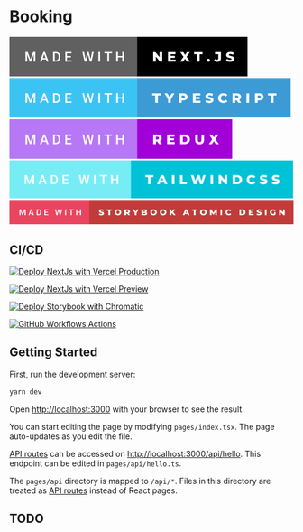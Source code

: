 # Booking
[![next js](public/made-with-next.js.svg)](https://nextjs.org)\
[![typescript](public/made-with-typescript.svg)](https://www.typescriptlang.org)\
[![redux](public/made-with-redux.svg)](https://redux.js.orgorg)\
[![redux](public/made-with-tailwindcss.svg)](https://tailwindcss.com/)\
[![atomic design system](public/made-with-storybook-atomic-design.svg)](https://bradfrost.com/blog/post/atomic-design-and-storybook/)

## CI/CD

[![Deploy NextJs with Vercel Production](https://github.com/rhannachi/booking/actions/workflows/next-production.deploy.yml/badge.svg?branch=main)](https://github.com/rhannachi/booking/actions/workflows/next-production.deploy.yml)

[![Deploy NextJs with Vercel Preview](https://github.com/rhannachi/booking/actions/workflows/next-development.deploy.yml/badge.svg?branch=development)](https://github.com/rhannachi/booking/actions/workflows/next-development.deploy.yml)

[![Deploy Storybook with Chromatic](https://github.com/rhannachi/booking/actions/workflows/storybook.deploy.yml/badge.svg)](https://github.com/rhannachi/booking/actions/workflows/storybook.deploy.yml)

[![GitHub Workflows Actions](https://github.com/rhannachi/booking/actions/workflows/workflow.yml/badge.svg)](https://github.com/rhannachi/booking/actions/workflows/workflow.yml)

## Getting Started

First, run the development server:

```bash
yarn dev
```

Open [http://localhost:3000](http://localhost:3000) with your browser to see the result.

You can start editing the page by modifying `pages/index.tsx`. The page auto-updates as you edit the file.

[API routes](https://nextjs.org/docs/api-routes/introduction) can be accessed on [http://localhost:3000/api/hello](http://localhost:3000/api/hello). This endpoint can be edited in `pages/api/hello.ts`.

The `pages/api` directory is mapped to `/api/*`. Files in this directory are treated as [API routes](https://nextjs.org/docs/api-routes/introduction) instead of React pages.

## TODO
